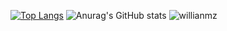 [![Top Langs](https://github-readme-stats.vercel.app/api/top-langs/?username=willianmz&layout=compact)](https://github.com/willianmz)
![Anurag's GitHub stats](https://github-readme-stats.vercel.app/api?username=willianmz&show_icons=true&theme=radical)
<img src="https://komarev.com/ghpvc/?username=willianmz&color=green" alt="willianmz" /> 
